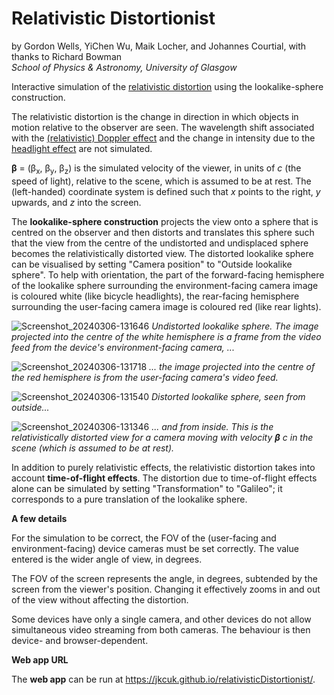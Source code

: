 # Relativistic Distortionist
by Gordon Wells, YiChen Wu, Maik Locher, and Johannes Courtial, with thanks to Richard Bowman<br>
_School of Physics & Astronomy, University of Glasgow_

Interactive simulation of the <a href="https://en.wikipedia.org/wiki/Relativistic_aberration">relativistic distortion</a> using the lookalike-sphere construction.   

The relativistic distortion is the change in direction in which objects in motion relative to the observer are seen.  The wavelength shift associated with the <a href="https://en.wikipedia.org/wiki/Relativistic_Doppler_effect">(relativistic) Doppler effect</a> and the change in intensity due to the <a href="https://en.wikipedia.org/wiki/Relativistic_beaming">headlight effect</a> are not simulated.

**β** = (β<sub>x</sub>, β<sub>y</sub>, β<sub>z</sub>) is the simulated velocity of the viewer, in units of _c_ (the speed of light), relative to the scene, which is assumed to be at rest. The (left-handed) coordinate system is defined such that _x_ points to the right, _y_ upwards, and _z_ into the screen.

The **lookalike-sphere construction** projects the view onto a sphere that is centred on the observer and then distorts and translates this sphere such that the view from the centre of the undistorted and undisplaced sphere becomes the relativistically distorted view.  The distorted lookalike sphere can be visualised by setting "Camera position" to "Outside lookalike sphere".  To help with orientation, the part of the forward-facing hemisphere of the lookalike sphere surrounding the environment-facing camera image is coloured white (like bicycle headlights), the rear-facing hemisphere surrounding the user-facing camera image is coloured red (like rear lights).

![Screenshot_20240306-131646](https://github.com/jkcuk/relativisticDistortionist/assets/44874423/6314a32d-6635-42b2-a065-f46fff3f04a5)
_Undistorted lookalike sphere.  The image projected into the centre of the white hemisphere is a frame from the video feed from the device's environment-facing camera, ..._

![Screenshot_20240306-131718](https://github.com/jkcuk/relativisticDistortionist/assets/44874423/32a7e88c-b399-4b20-9332-d6408fceb9fa)
_... the image projected into the centre of the red hemisphere is from the user-facing camera's video feed._

![Screenshot_20240306-131540](https://github.com/jkcuk/relativisticDistortionist/assets/44874423/812d7c95-85fe-4a5f-92ea-51b553dc1753)
_Distorted lookalike sphere, seen from outside..._

![Screenshot_20240306-131346](https://github.com/jkcuk/relativisticDistortionist/assets/44874423/588a7336-826a-4a67-8030-d98c8618a422)
_... and from inside.  This is the relativistically distorted view for a camera moving with velocity **β** _c_ in the scene (which is assumed to be at rest)._

In addition to purely relativistic effects, the relativistic distortion takes into account **time-of-flight effects**.  The distortion due to time-of-flight effects alone can be simulated by setting "Transformation" to "Galileo"; it corresponds to a pure translation of the lookalike sphere.

**A few details**

For the simulation to be correct, the FOV of the (user-facing and environment-facing) device cameras must be set correctly. The value entered is the wider angle of view, in degrees.

The FOV of the screen represents the angle, in degrees, subtended by the screen from the viewer's position.  Changing it effectively zooms in and out of the view without affecting the distortion.

Some devices have only a single camera, and other devices do not allow simultaneous video streaming from both cameras.  The behaviour is then device- and browser-dependent.

**Web app URL**

The **web app** can be run at <href url="https://jkcuk.github.io/relativisticDistortionist/">https://jkcuk.github.io/relativisticDistortionist/</href>.
